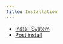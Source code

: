 ```yaml
---
title: Installation
---
```


- [Install System](/install/unified-communication)
- [Post install](/uc-doc/installation/postinstall)

